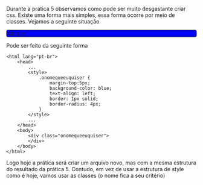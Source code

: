 Durante a prática 5 observamos como pode ser muito desgastante criar
css. Existe uma forma mais simples, essa forma ocorre por meio de classes. Vejamos a seguinte
situação

<div style="margin-top:5px;background-color: blue;text-align: left; border: 1px solid; border-radius: 4px;">
    Almoço
</div>

Pode ser feito da seguinte forma

```
<html lang="pt-br">
    <head>
        ...
        <style>
            .onomequeeuquiser {
                margin-top:5px;
                background-color: blue;
                text-align: left; 
                border: 1px solid; 
                border-radius: 4px;
            }
        </style>
        ...
    </head>
    <body>
        <div class="onomequeeuquiser">
        </div>
    </body>    
</html>
```


Logo hoje a prática será criar um arquivo novo, mas com a mesma estrutura do resultado da prática 5. Contudo, em vez
de usar a estrutura de style como é hoje, vamos usar as classes (o nome fica a seu critério)
